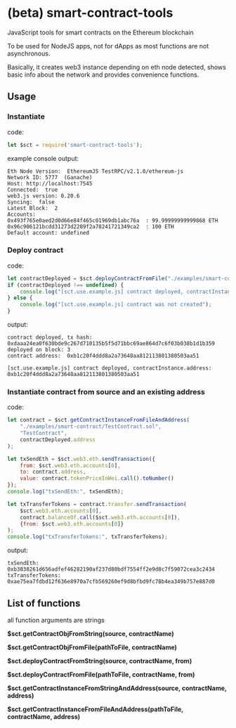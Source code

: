 # (beta) smart-contract-tools

JavaScript tools for smart contracts on the Ethereum blockchain

To be used for NodeJS apps, not for dApps as most functions are not asynchronous.

Basically, it creates web3 instance depending on eth node detected, shows basic info about the network 
and provides convenience functions.

## Usage

### Instantiate 

code: 

```js
let $sct = require('smart-contract-tools');
```

example console output:

```text
Eth Node Version:  EthereumJS TestRPC/v2.1.0/ethereum-js
Network ID: 5777  (Ganache)
Host: http://localhost:7545
Connected:  true
web3.js version: 0.20.6
Syncing:  false
Latest Block:  2
Accounts:
0x493f765e0aed2d0d66e84f465c01969db1abc76a  : 99.99999999999868 ETH
0x96c906121bcdd31273d2289f2a78241721349ca2  : 100 ETH
Default account: undefined
```
### Deploy contract

code: 

```js
let contractDeployed = $sct.deployContractFromFile("./examples/smart-contract/TestContract.sol", "TestContract");
if (contractDeployed !== undefined) {
    console.log("[sct.use.example.js] contract deployed, contractInstance.address: ", contractDeployed.address);
} else {
    console.log("[sct.use.example.js] contract was not created");
}
```

output: 

```text
contract deployed, tx hash: 0xdaaa24ea0f630bde9c267d710135b5f5d71bbc69ae864d7c6f03b038b1d1b359
deployed on block: 3
contract address:  0xb1c20f4ddd8a2a73648aa812113801380503aa51

[sct.use.example.js] contract deployed, contractInstance.address:  0xb1c20f4ddd8a2a73648aa812113801380503aa51
```

### Instantiate contract from source and an existing address

code: 

```js
let contract = $sct.getContractInstanceFromFileAndAddress(
    "./examples/smart-contract/TestContract.sol",
    "TestContract",
    contractDeployed.address
);

let txSendEth = $sct.web3.eth.sendTransaction({
    from: $sct.web3.eth.accounts[0],
    to: contract.address,
    value: contract.tokenPriceInWei.call().toNumber()
});
console.log("txSendEth:", txSendEth);

let txTransferTokens = contract.transfer.sendTransaction(
    $sct.web3.eth.accounts[0],
    contract.balanceOf.call($sct.web3.eth.accounts[0]),
    {from: $sct.web3.eth.accounts[0]}
);
console.log("txTransferTokens:", txTransferTokens);
```

output: 

```text
txSendEth: 0xb3838261d656adfef46282190af237d80bdf7554ff2e9d8c7f59072cea3c2434
txTransferTokens: 0xae75ea7fdbd12f636e8970a7cfb569260ef9d8bfbd9fc78b4ea349b757e887d0
```

## List of functions 

all function arguments are strings

**$sct.getContractObjFromString(source, contractName)**

**$sct.getContractObjFromFile(pathToFile, contractName)**

**$sct.deployContractFromString(source, contractName, from)**

**$sct.deployContractFromFile(pathToFile, contractName, from)**

**$sct.getContractInstanceFromStringAndAddress(source, contractName, address)**

**$sct.getContractInstanceFromFileAndAddress(pathToFile, contractName, address)**

